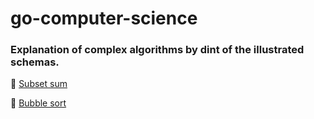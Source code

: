 # go-computer-science

### Explanation of complex algorithms by dint of the illustrated schemas.

📌 [Subset sum](subset_sum/subset_sum.pdf)

📌 [Bubble sort](bubble_sort/bubble_sort.pdf)
